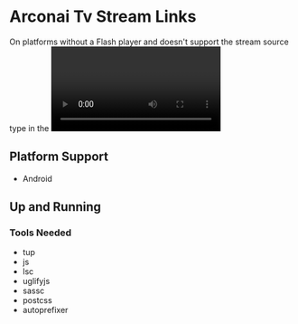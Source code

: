 # Arconai Tv Stream Links

On platforms without a Flash player and doesn't support the stream source type
in the <video> tag in browser, a user gets a blank you're-not-supported screen
when navigating to a stream. However, these platforms have applications like
VLC and mplayer that can stream these streams outside of the browser. This
application opens the stream file as a link which can then be associated with
the video player of the user's choosing.


## Platform Support

- Android


## Up and Running

### Tools Needed

- tup
- js
- lsc
- uglifyjs
- sassc
- postcss
- autoprefixer
